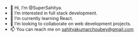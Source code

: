 - 👋 Hi, I’m @SuperSahitya.
- 👀 I’m interested in full stack development.
- 🌱 I’m currently learning React.
- 💞️ I’m looking to collaborate on web development projects.
- 📫 You can reach me on sahityakumarchoubey@gmail.com
